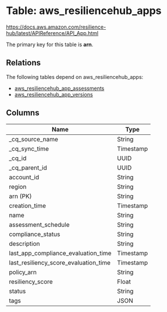 # Table: aws_resiliencehub_apps

https://docs.aws.amazon.com/resilience-hub/latest/APIReference/API_App.html

The primary key for this table is **arn**.

## Relations

The following tables depend on aws_resiliencehub_apps:
  - [aws_resiliencehub_app_assessments](aws_resiliencehub_app_assessments.md)
  - [aws_resiliencehub_app_versions](aws_resiliencehub_app_versions.md)

## Columns

| Name          | Type          |
| ------------- | ------------- |
|_cq_source_name|String|
|_cq_sync_time|Timestamp|
|_cq_id|UUID|
|_cq_parent_id|UUID|
|account_id|String|
|region|String|
|arn (PK)|String|
|creation_time|Timestamp|
|name|String|
|assessment_schedule|String|
|compliance_status|String|
|description|String|
|last_app_compliance_evaluation_time|Timestamp|
|last_resiliency_score_evaluation_time|Timestamp|
|policy_arn|String|
|resiliency_score|Float|
|status|String|
|tags|JSON|